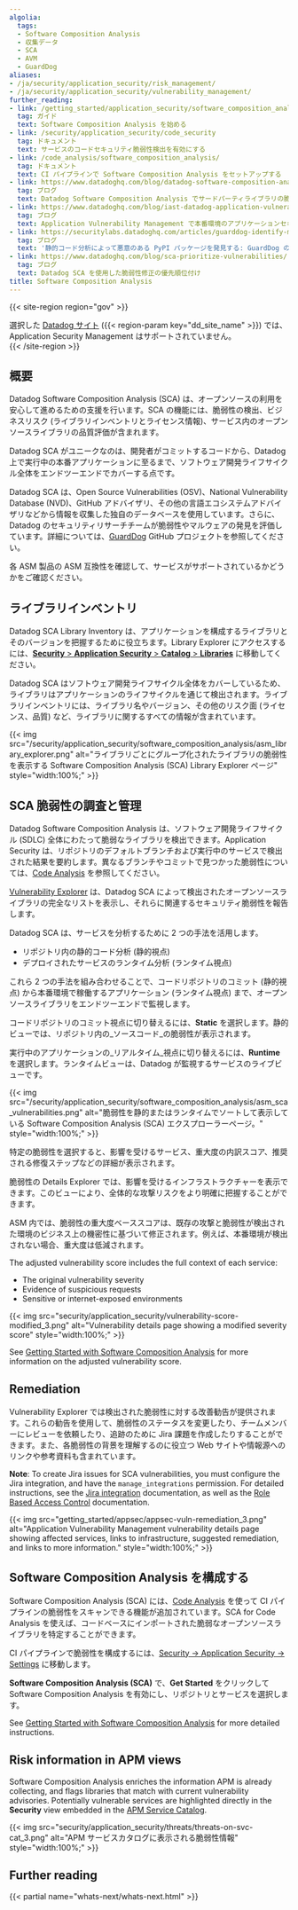 ```yaml
---
algolia:
  tags:
  - Software Composition Analysis
  - 収集データ
  - SCA
  - AVM
  - GuardDog
aliases:
- /ja/security/application_security/risk_management/
- /ja/security/application_security/vulnerability_management/
further_reading:
- link: /getting_started/application_security/software_composition_analysis
  tag: ガイド
  text: Software Composition Analysis を始める
- link: /security/application_security/code_security
  tag: ドキュメント
  text: サービスのコードセキュリティ脆弱性検出を有効にする
- link: /code_analysis/software_composition_analysis/
  tag: ドキュメント
  text: CI パイプラインで Software Composition Analysis をセットアップする
- link: https://www.datadoghq.com/blog/datadog-software-composition-analysis/
  tag: ブログ
  text: Datadog Software Composition Analysis でサードパーティライブラリの脆弱性を軽減する
- link: https://www.datadoghq.com/blog/iast-datadog-application-vulnerability-management/
  tag: ブログ
  text: Application Vulnerability Management で本番環境のアプリケーションセキュリティを強化する
- link: https://securitylabs.datadoghq.com/articles/guarddog-identify-malicious-pypi-packages/
  tag: ブログ
  text: '静的コード分析によって悪意のある PyPI パッケージを発見する: GuardDog の紹介'
- link: https://www.datadoghq.com/blog/sca-prioritize-vulnerabilities/
  tag: ブログ
  text: Datadog SCA を使用した脆弱性修正の優先順位付け
title: Software Composition Analysis
---
```


{{< site-region region="gov" >}}
<div class="alert alert-warning">選択した <a href="/getting_started/site">Datadog サイト</a> ({{< region-param key="dd_site_name" >}}) では、Application Security Management はサポートされていません。</div>
{{< /site-region >}}

## 概要

Datadog Software Composition Analysis (SCA) は、オープンソースの利用を安心して進めるための支援を行います。SCA の機能には、脆弱性の検出、ビジネスリスク (ライブラリインベントリとライセンス情報)、サービス内のオープンソースライブラリの品質評価が含まれます。

Datadog SCA がユニークなのは、開発者がコミットするコードから、Datadog 上で実行中の本番アプリケーションに至るまで、ソフトウェア開発ライフサイクル全体をエンドツーエンドでカバーする点です。

Datadog SCA は、Open Source Vulnerabilities (OSV)、National Vulnerability Database (NVD)、GitHub アドバイザリ、その他の言語エコシステムアドバイザリなどから情報を収集した独自のデータベースを使用しています。さらに、Datadog のセキュリティリサーチチームが脆弱性やマルウェアの発見を評価しています。詳細については、[GuardDog][13] GitHub プロジェクトを参照してください。


各 ASM 製品の ASM 互換性を確認して、サービスがサポートされているかどうかをご確認ください。


## ライブラリインベントリ

Datadog SCA Library Inventory は、アプリケーションを構成するライブラリとそのバージョンを把握するために役立ちます。Library Explorer にアクセスするには、[**Security** > **Application Security** > **Catalog** > **Libraries**][8] に移動してください。

Datadog SCA はソフトウェア開発ライフサイクル全体をカバーしているため、ライブラリはアプリケーションのライフサイクルを通じて検出されます。ライブラリインベントリには、ライブラリ名やバージョン、その他のリスク面 (ライセンス、品質) など、ライブラリに関するすべての情報が含まれています。

{{< img src="/security/application_security/software_composition_analysis/asm_library_explorer.png" alt="ライブラリごとにグループ化されたライブラリの脆弱性を表示する Software Composition Analysis (SCA) Library Explorer ページ" style="width:100%;" >}}

## SCA 脆弱性の調査と管理

<div class="alert alert-info">Datadog Software Composition Analysis は、ソフトウェア開発ライフサイクル (SDLC) 全体にわたって脆弱なライブラリを検出できます。Application Security は、リポジトリのデフォルトブランチおよび実行中のサービスで検出された結果を要約します。異なるブランチやコミットで見つかった脆弱性については、<a href="/code_analysis/software_composition_analysis" target="_blank">Code Analysis</a> を参照してください。</div>

[Vulnerability Explorer][3] は、Datadog SCA によって検出されたオープンソースライブラリの完全なリストを表示し、それらに関連するセキュリティ脆弱性を報告します。

Datadog SCA は、サービスを分析するために 2 つの手法を活用します。

- リポジトリ内の静的コード分析 (静的視点)
- デプロイされたサービスのランタイム分析 (ランタイム視点)

これら 2 つの手法を組み合わせることで、コードリポジトリのコミット (静的視点) から本番環境で稼働するアプリケーション (ランタイム視点) まで、オープンソースライブラリをエンドツーエンドで監視します。

コードリポジトリのコミット視点に切り替えるには、**Static** を選択します。静的ビューでは、リポジトリ内の_ソースコード_の脆弱性が表示されます。

実行中のアプリケーションの_リアルタイム_視点に切り替えるには、**Runtime** を選択します。ランタイムビューは、Datadog が監視するサービスのライブビューです。

{{< img src="/security/application_security/software_composition_analysis/asm_sca_vulnerabilities.png" alt="脆弱性を静的またはランタイムでソートして表示している Software Composition Analysis (SCA) エクスプローラーページ。" style="width:100%;" >}}

特定の脆弱性を選択すると、影響を受けるサービス、重大度の内訳スコア、推奨される修復ステップなどの詳細が表示されます。

脆弱性の Details Explorer では、影響を受けるインフラストラクチャーを表示できます。このビューにより、全体的な攻撃リスクをより明確に把握することができます。

ASM 内では、脆弱性の重大度ベーススコアは、既存の攻撃と脆弱性が検出された環境のビジネス上の機密性に基づいて修正されます。例えば、本番環境が検出されない場合、重大度は低減されます。

The adjusted vulnerability score includes the full context of each service:

- The original vulnerability severity
- Evidence of suspicious requests
- Sensitive or internet-exposed environments

{{< img src="security/application_security/vulnerability-score-modified_3.png" alt="Vulnerability details page showing a modified severity score" style="width:100%;" >}}

See [Getting Started with Software Composition Analysis][7] for more information on the adjusted vulnerability score.

## Remediation

Vulnerability Explorer では検出された脆弱性に対する改善勧告が提供されます。これらの勧告を使用して、脆弱性のステータスを変更したり、チームメンバーにレビューを依頼したり、追跡のために Jira 課題を作成したりすることができます。また、各脆弱性の背景を理解するのに役立つ Web サイトや情報源へのリンクや参考資料も含まれています。

**Note**: To create Jira issues for SCA vulnerabilities, you must configure the Jira integration, and have the `manage_integrations` permission. For detailed instructions, see the [Jira integration][11] documentation, as well as the [Role Based Access Control][10] documentation.

{{< img src="getting_started/appsec/appsec-vuln-remediation_3.png" alt="Application Vulnerability Management vulnerability details page showing affected services, links to infrastructure, suggested remediation, and links to more information." style="width:100%;" >}}

## Software Composition Analysis を構成する

Software Composition Analysis (SCA) には、[Code Analysis][9] を使って CI パイプラインの脆弱性をスキャンできる機能が追加されています。SCA for Code Analysis を使えば、コードベースにインポートされた脆弱なオープンソースライブラリを特定することができます。

CI パイプラインで脆弱性を構成するには、[Security -> Application Security -> Settings][12] に移動します。

**Software Composition Analysis (SCA)** で、**Get Started** をクリックして Software Composition Analysis を有効にし、リポジトリとサービスを選択します。

See [Getting Started with Software Composition Analysis][7] for more detailed instructions.

## Risk information in APM views

Software Composition Analysis enriches the information APM is already collecting, and flags libraries that match with current vulnerability advisories. Potentially vulnerable services are highlighted directly in the **Security** view embedded in the [APM Service Catalog][2].

{{< img src="security/application_security/threats/threats-on-svc-cat_3.png" alt="APM サービスカタログに表示される脆弱性情報" style="width:100%;" >}}

## Further reading

{{< partial name="whats-next/whats-next.html" >}}

[1]: /ja/help/
[2]: https://app.datadoghq.com/services?lens=Security
[3]: https://app.datadoghq.com/security/appsec/vm
[4]: https://app.datadoghq.com/security/appsec
[5]: https://app.datadoghq.com/security/appsec/landing
[7]: /ja/getting_started/application_security/software_composition_analysis
[8]: https://app.datadoghq.com/security/appsec/inventory/libraries
[9]: /ja/code_analysis/software_composition_analysis/setup/?tab=githubactions
[10]: /ja/account_management/rbac/permissions/#integrations
[11]: /ja/integrations/jira/
[12]: https://app.datadoghq.com/security/configuration/asm/setup
[13]: https://github.com/DataDog/guarddog
